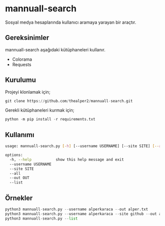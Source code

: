 # mannuall-search

Sosyal medya hesaplarında kullanıcı aramaya yarayan bir araçtır.

## Gereksinimler

mannuall-search aşağıdaki kütüphaneleri kullanır.

* Colorama
* Requests

## Kurulumu

Projeyi klonlamak için;

```python
git clone https://github.com/thealper2/mannuall-search.git
```
Gerekli kütüphaneleri kurmak için;

```python
python -m pip install -r requirements.txt
```

## Kullanımı

```bash
usage: mannuall-search.py [-h] [--username USERNAME] [--site SITE] [--all] [--out OUT] [--list]

options:
  -h, --help           show this help message and exit
  --username USERNAME
  --site SITE
  --all
  --out OUT
  --list
```

## Örnekler

```python
python3 mannuall-search.py --username alperkaraca --out alper.txt
python3 mannuall-search.py --username alperkaraca --site github --out alper.txt
python3 mannuall-search.py --list
```
